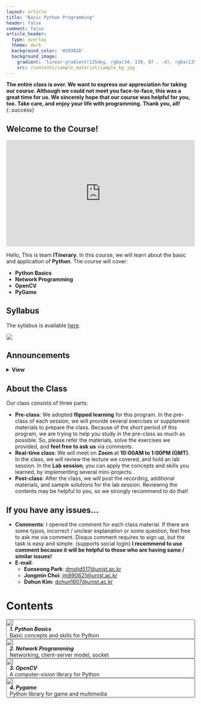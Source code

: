 ```yaml
---
layout: article
title: "Basic Python Programming"
header: false
comment: false
article_header:
  type: overlay
  theme: dark
  background_color: '#203028'
  background_image:
    gradient: 'linear-gradient(135deg, rgba(34, 139, 87 , .4), rgba(139, 34, 139, .4))'
    src: /contents/sample_material/sample_bg.jpg
---
```




<style>
  .swiper-demo {
    height: 150px;
  }
  .swiper-demo .swiper__slide {
    display: flex;
    align-items: center;
    justify-content: center;
    font-size: 1rem;
    color: #fff;
  }
  .swiper-demo .swiper__slide:nth-child(even) {
    background-color: #ff69b4;
  }
  .swiper-demo .swiper__slide:nth-child(odd) {
    background-color: #2593fc;
  }
  .swiper-demo--dark .swiper__slide:nth-child(even) {
    background-color: #312;
  }
  .swiper-demo--dark .swiper__slide:nth-child(odd) {
    background-color: #123;
  }
  .swiper-demo--image .swiper__slide:nth-child(n) {
    background-color: #000;
  }

  /* DON'T USE JS TO THIS!! */
  #grid_for_list{
    box-shadow: 1px 1px 1px 1px #ccc;  
    border: 1px solid gray;
    border-radius: 3px;
    cursor: pointer;

    transform: scale(1);
    -webkit-transform: scale(1);
    -moz-transform: scale(1);
    -ms-transform: scale(1);
    -o-transform: scale(1);
    transition: all 0.1s ease-in-out;
  }

  #grid_for_list:hover {
    transform: scale(1.0125);
    -webkit-transform: scale(1.0125);
    -moz-transform: scale(1.0125);
    -ms-transform: scale(1.0125);
    -o-transform: scale(1.0125);
  }

  #cell_for_list{
    padding: 2px 2px 2px 2px;
  }
  #h_for_list{
    margin: 0 0 0 0.5rem;
  }
  #p_for_list{
    margin: 0 0 0 0.5rem;
  }
  div.cell img{
    border-right: 1px solid gray;
  }
  .video-container {
    position: relative;
    width: 100%;
    height: 0;
    padding-bottom: 56.25%;
  }

  .video-container iframe {
    position: absolute;
    top: 0;
    left: 0;
    width: 100%;
    height: 100%;  
  
  }
</style>


**The entire class is over. We want to express our appreciation for taking our course. Although we could not meet you face-to-face, this was a great time for us. We sincerely hope that our course was helpful for you, too. Take care, and enjoy your life with programming. Thank you, all!**
{:.success}


## Welcome to the Course!

<div style="width:100%; ">
  <div class="video-container">
    <iframe src="https://www.youtube.com/embed/J4MlP3mxXJk" frameborder="0" allow="accelerometer; autoplay; clipboard-write; encrypted-media; gyroscope; picture-in-picture" allowfullscreen></iframe>
  </div>
</div>

Hello, This is team **ITinerary**. In this course, we will learn about the basic and application of **Python**. The course will cover:

- **Python Basics**
- **Network Programming**
- **OpenCV**
- **PyGame**


## Syllabus
The syllabus is available [here](/contents/2020_ITinerary/assets/docs/syllabus.pdf).

<img style="border: none;" src="/ITinerary/contents/2020_ITinerary/assets/imgs/announce/a.png">

## Announcements
<details>
<summary><b>View</b></summary>
<h4>201210</h4>
Session 4 recording is uploaded. Thank you!

<h4>201210</h4>
Session 3 recording is uploaded. Thank you!

<h4>201209</h4>
Session 2 recording is uploaded. Thank you!

<h4>201209</h4>
Session 1 recording is uploaded. Thank you!

<h4>201208</h4>
The lab session will be held at every 10:00AM - 1:00PM (GMT). You can access to the classroom via the <a href='https://us02web.zoom.us/j/9965189658?pwd=dGxPY1o4clZENnlvWC9MTW5aY09XUT09'>link</a>

<h4>201204</h4>
Simple and naive sample solution for 1.EX and 3.EX is uploaded. We think it is sufficient to help you come up with idea.

<h4>201203</h4>
Now, session 4, Pygame is available, good luck!

<h4>201202</h4>
Now, session 3, OpenCV is available.

<h4>201130</h4>
We inform that the syllabus is updated. Session 4 starts one-day earlier. It is to give you sufficient time for exercising by yourself, and preparing the real-time class. Thank you.

<h4>201130</h4>
Now, session 2, network programming is available, good luck!

<h4>201128</h4>
Now, session 1, Python basics is available.

<h4>201127</h4>
Hi all. Each sessions will be available on Nov 28, Nov 30, Dec 2, and Dec 4, respectively.  Also, we will inform the schedule about real-time class as soon as it is determined. Thank you.
</details>

## About the Class
Our class consists of three parts:

- **Pre-class**: We adopted **flipped learning** for this program. In the pre-class of each session, we will provide several exercises or supplement materials to prepare the class. Because of the short period of this program, we are trying to help you study in the pre-class as much as possible. So, please refer the materials, solve the exercises we provided, and **feel free to ask us** via comments. 
- **Real-time class**: We will meet on **Zoom** at **10:00AM to 1:00PM (GMT)**. In the class, we will review the lecture we covered, and hold an lab session. In the **Lab session**, you can apply the concepts and skills you learned, by implementing several mini-projects. 
- **Post-class**: After the class, we will post the recording, additional materials, and sample solutions for the lab session. Reviewing the contents may be helpful to you, so we strongly recommend to do that! 

## If you have any issues...

- **Comments**: I opened the comment for each class material. If there are some typos, incorrect / unclear explanation or some question, feel free to ask me via comment. Disqus comment requires to sign up, but the task is easy and simple. (supports social login) **I recommend to use comment because it will be helpful to those who are having same / similar issues!**
- **E-mail**: 
  - **Eunseong Park**: dmstjd517@unist.ac.kr
  - **Jongmin Choi**: jm990621@unist.ac.kr
  - **Dohun Kim**: dohun1607@unist.ac.kr

# Contents
<div class="grid scale" id="grid_for_list" onclick="location.href='/ITinerary/posts/pythonbasic';">
  <div class="cell cell--2"><img src="/ITinerary/contents/sample_material/pylogo.png"></div>
  <div class="cell cell--auto">
    <h5 id="h_for_list">1. Python Basics </h5>
    <p id="p_for_list">Basic concepts and skills for Python</p>
  </div>
</div>

<div class="grid" id="grid_for_list" onclick="location.href='/ITinerary/posts/network';">
  <div class="cell cell--2"><img src="/ITinerary/contents/2020_ITinerary/assets/imgs/Ego_network.png"></div>
  <div class="cell cell--auto">
    <h5 id="h_for_list">2. Network Programming</h5>
    <p id="p_for_list">Networking, client-server model, socket</p>
  </div>
</div>

<div class="grid" id="grid_for_list" onclick="location.href='/ITinerary/posts/opencv';">
  <div class="cell cell--2"><img src="/ITinerary/contents/2020_ITinerary/assets/imgs/opencv.png"></div>
  <div class="cell cell--auto">
    <h5 id="h_for_list">3. OpenCV</h5>
    <p id="p_for_list">A computer-vision library for Python</p>
  </div>
</div>

<div class="grid" id="grid_for_list" onclick="location.href='/ITinerary/posts/pygame';">
  <div class="cell cell--2"><img src="/ITinerary/contents/2020_ITinerary/assets/imgs/pygame.png"></div>
  <div class="cell cell--auto">
    <h5 id="h_for_list">4. Pygame</h5>
    <p id="p_for_list">Python library for game and multimedia</p>
  </div>
</div>